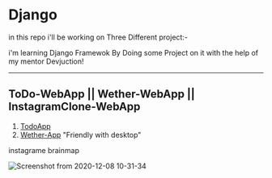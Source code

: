 # Django

in this repo i'll be working on Three Different project:-


i'm learning Django Framewok By Doing some Project on it with the help of my mentor Devjuction!

---------------------------
ToDo-WebApp || Wether-WebApp || InstagramClone-WebApp
---------------------------


1. [TodoApp](https://first-todo-appp.herokuapp.com/)
2. [Wether-App](https://weather-webapp-1.herokuapp.com/) "Friendly with desktop"

instagrame brainmap

![Screenshot from 2020-12-08 10-31-34](https://user-images.githubusercontent.com/47344024/101442099-9aa31000-3940-11eb-8d21-38100d776178.png)
